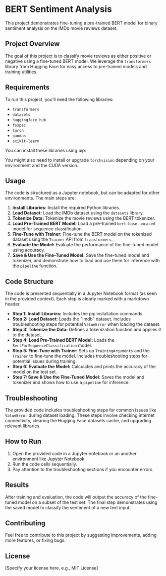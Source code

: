 # BERT Sentiment Analysis

This project demonstrates fine-tuning a pre-trained BERT model for binary sentiment analysis on the IMDb movie reviews dataset.

## Project Overview

The goal of this project is to classify movie reviews as either positive or negative using a fine-tuned BERT model. We leverage the `transformers` library from Hugging Face for easy access to pre-trained models and training utilities.

## Requirements

To run this project, you'll need the following libraries:

- `transformers`
- `datasets`
- `huggingface_hub`
- `fsspec`
- `torch`
- `pandas`
- `scikit-learn`

You can install these libraries using pip:

You might also need to install or upgrade `torchvision` depending on your environment and the CUDA version.

## Usage

The code is structured as a Jupyter notebook, but can be adapted for other environments. The main steps are:

1.  **Install Libraries:** Install the required Python libraries.
2.  **Load Dataset:** Load the IMDb dataset using the `datasets` library.
3.  **Tokenize Data:** Tokenize the movie reviews using the BERT tokenizer.
4.  **Load Pre-Trained BERT Model:** Load a pre-trained `bert-base-uncased` model for sequence classification.
5.  **Fine-Tune with Trainer:** Fine-tune the BERT model on the tokenized dataset using the `Trainer` API from `transformers`.
6.  **Evaluate the Model:** Evaluate the performance of the fine-tuned model using accuracy.
7.  **Save & Use the Fine-Tuned Model:** Save the fine-tuned model and tokenizer, and demonstrate how to load and use them for inference with the `pipeline` function.

## Code Structure

The code is presented sequentially in a Jupyter Notebook format (as seen in the provided context). Each step is clearly marked with a markdown header.

-   **Step 1: Install Libraries:** Includes the pip installation commands.
-   **Step 2: Load Dataset:** Loads the "imdb" dataset. Includes troubleshooting steps for potential `ValueError` when loading the dataset.
-   **Step 3: Tokenize the Data:** Defines a tokenization function and applies it to the dataset.
-   **Step 4: Load Pre-Trained BERT Model:** Loads the `BertForSequenceClassification` model.
-   **Step 5: Fine-Tune with Trainer:** Sets up `TrainingArguments` and the `Trainer` to fine-tune the model. Includes troubleshooting steps for potential issues during training.
-   **Step 6: Evaluate the Model:** Calculates and prints the accuracy of the model on the test set.
-   **Step 7: Save & Use the Fine-Tuned Model:** Saves the model and tokenizer and shows how to use a `pipeline` for inference.

## Troubleshooting

The provided code includes troubleshooting steps for common issues like `ValueError` during dataset loading. These steps involve checking internet connectivity, clearing the Hugging Face datasets cache, and upgrading relevant libraries.

## How to Run

1.  Open the provided code in a Jupyter notebook or an another environment like Jupyter Notebook.
2.  Run the code cells sequentially.
3.  Pay attention to the troubleshooting sections if you encounter errors.

## Results

After training and evaluation, the code will output the accuracy of the fine-tuned model on a subset of the test set. The final step demonstrates using the saved model to classify the sentiment of a new text input.

## Contributing

Feel free to contribute to this project by suggesting improvements, adding more features, or fixing bugs.

## License

[Specify your license here, e.g., MIT License]

